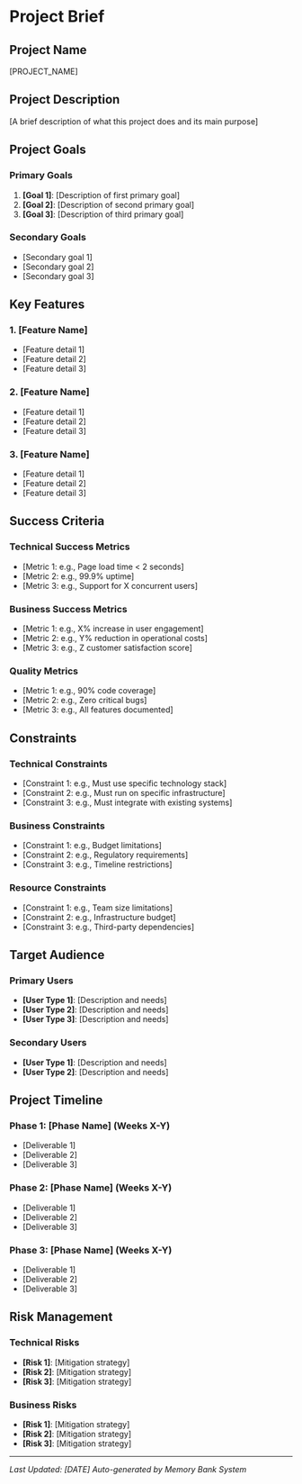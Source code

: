 # Project Brief

## Project Name
[PROJECT_NAME]

## Project Description
[A brief description of what this project does and its main purpose]

## Project Goals

### Primary Goals
1. **[Goal 1]**: [Description of first primary goal]
2. **[Goal 2]**: [Description of second primary goal]
3. **[Goal 3]**: [Description of third primary goal]

### Secondary Goals
- [Secondary goal 1]
- [Secondary goal 2]
- [Secondary goal 3]

## Key Features

### 1. [Feature Name]
- [Feature detail 1]
- [Feature detail 2]
- [Feature detail 3]

### 2. [Feature Name]
- [Feature detail 1]
- [Feature detail 2]
- [Feature detail 3]

### 3. [Feature Name]
- [Feature detail 1]
- [Feature detail 2]
- [Feature detail 3]

## Success Criteria

### Technical Success Metrics
- [Metric 1: e.g., Page load time < 2 seconds]
- [Metric 2: e.g., 99.9% uptime]
- [Metric 3: e.g., Support for X concurrent users]

### Business Success Metrics
- [Metric 1: e.g., X% increase in user engagement]
- [Metric 2: e.g., Y% reduction in operational costs]
- [Metric 3: e.g., Z customer satisfaction score]

### Quality Metrics
- [Metric 1: e.g., 90% code coverage]
- [Metric 2: e.g., Zero critical bugs]
- [Metric 3: e.g., All features documented]

## Constraints

### Technical Constraints
- [Constraint 1: e.g., Must use specific technology stack]
- [Constraint 2: e.g., Must run on specific infrastructure]
- [Constraint 3: e.g., Must integrate with existing systems]

### Business Constraints
- [Constraint 1: e.g., Budget limitations]
- [Constraint 2: e.g., Regulatory requirements]
- [Constraint 3: e.g., Timeline restrictions]

### Resource Constraints
- [Constraint 1: e.g., Team size limitations]
- [Constraint 2: e.g., Infrastructure budget]
- [Constraint 3: e.g., Third-party dependencies]

## Target Audience

### Primary Users
- **[User Type 1]**: [Description and needs]
- **[User Type 2]**: [Description and needs]
- **[User Type 3]**: [Description and needs]

### Secondary Users
- **[User Type 1]**: [Description and needs]
- **[User Type 2]**: [Description and needs]

## Project Timeline

### Phase 1: [Phase Name] (Weeks X-Y)
- [Deliverable 1]
- [Deliverable 2]
- [Deliverable 3]

### Phase 2: [Phase Name] (Weeks X-Y)
- [Deliverable 1]
- [Deliverable 2]
- [Deliverable 3]

### Phase 3: [Phase Name] (Weeks X-Y)
- [Deliverable 1]
- [Deliverable 2]
- [Deliverable 3]

## Risk Management

### Technical Risks
- **[Risk 1]**: [Mitigation strategy]
- **[Risk 2]**: [Mitigation strategy]
- **[Risk 3]**: [Mitigation strategy]

### Business Risks
- **[Risk 1]**: [Mitigation strategy]
- **[Risk 2]**: [Mitigation strategy]
- **[Risk 3]**: [Mitigation strategy]

---

*Last Updated: [DATE]*
*Auto-generated by Memory Bank System*